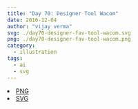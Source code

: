```yaml
---
title: "Day 70: Designer Tool Wacom"
date: 2016-12-04
author: "vijay verma"
svg: ./day70-designer-fav-tool-wacom.svg
png: ./day70-designer-fav-tool-wacom.png
category:
  - illustration
tags:
  - ai
  - svg
---
```

<li><a href="./day70-designer-fav-tool-wacom.png" download className="btn-png">PNG</a></li>
<li><a href="./day70-designer-fav-tool-wacom.svg" download className="btn-svg">SVG</a></li>
